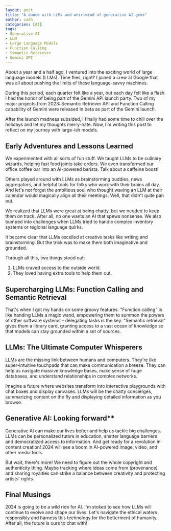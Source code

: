 ```yaml
---
layout: post
title: "A dance with LLMs and whirlwind of generative AI gems"
author: sadh
categories: [AI]
tags:
- Generative AI
- LLM
- Large Language Models
- Function Calling
- Semantic Retriever
- Gemini API
---
```


About a year and a half ago, I ventured into the exciting world of large language models (LLMs). Time flies, right? I joined a crew at Google that was all about pushing the limits of these language-savvy machines.

During this period, each quarter felt like a year, but each day felt like a flash. I had the honor of being part of the Gemini API launch party. Two of my major projects from 2023: Semantic Retriever API and Function Calling capability of Gemini were released in beta as part of the Gemini launch. 

After the launch madness subsided, I finally had some time to chill over the holidays and let my thoughts merry-nate. Now, I’m writing this post to reflect on my journey with large-ish models. 

## Early Adventures and Lessons Learned

We experimented with all sorts of fun stuff. We taught LLMs to be culinary wizards, helping fast food joints take orders. We even transformed our office coffee bar into an AI-powered barista. Talk about a caffeine boost!

Others played around with LLMs as brainstorming buddies, news aggregators, and helpful tools for folks who work with their brains all day. And let's not forget the ambitious soul who thought waving an LLM at their calendar would magically align all their meetings. Well, that didn't quite pan out.

We realized that LLMs were great at being chatty, but we needed to keep them on track. After all, no one wants an AI that spews nonsense. We also bumped into challenges when LLMs tried to handle complex inventory systems or regional language quirks.

It became clear that LLMs excelled at creative tasks like writing and brainstorming. But the trick was to make them both imaginative and grounded.

Through all this, two things stood out:
1. LLMs craved access to the outside world.
2. They loved having extra tools to help them out.

## Supercharging LLMs: Function Calling and Semantic Retrieval

That's when I got my hands on some groovy features. "Function calling" is like handing LLMs a magic wand, empowering them to summon the powers of other software systems – delegating tasks is the key. "Semantic retrieval" gives them a library card, granting access to a vast ocean of knowledge so that models can stay grounded within a set of sources.

## LLMs: The Ultimate Computer Whisperers

LLMs are the missing link between humans and computers. They're like super-intuitive touchpads that can make communication a breeze. They can help us navigate massive knowledge bases, make sense of huge databases, and understand relationships in complex networks.

Imagine a future where websites transform into interactive playgrounds with chat boxes and display canvases. LLMs will be the chatty concierges, summarizing content on the fly and displaying detailed information as you browse.

## Generative AI: Looking forward**

Generative AI can make our lives better and help us tackle big challenges. LLMs can be personalized tutors in education,  shatter language barriers and democratized access to information. And get ready for a revolution in content creation! 2024 will see a boom in AI-powered image, video, and other media tools.

But wait, there's more! We need to figure out the whole copyright and authenticity thing. Maybe tracking where ideas come from (provenance) and sharing royalties can strike a balance between creativity and protecting artists' rights.

## Final Musings

2024 is going to be a wild ride for AI. I'm stoked to see how LLMs will continue to evolve and shape our lives. Let's navigate the ethical waters responsibly and harness this technology for the betterment of humanity. After all, the future is ours to chat with!
